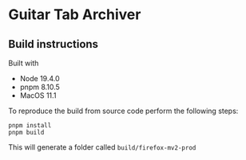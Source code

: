 # Guitar Tab Archiver

## Build instructions
Built with
* Node 19.4.0
* pnpm 8.10.5
* MacOS 11.1 

To reproduce the build from source code perform the following steps:
```
pnpm install
pnpm build
```

This will generate a folder called `build/firefox-mv2-prod`
